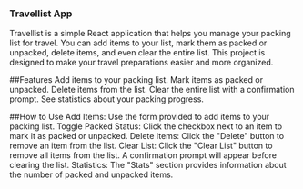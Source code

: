 ### Travellist App
Travellist is a simple React application that helps you manage your packing list for travel. You can add items to your list, mark them as packed or unpacked, delete items, and even clear the entire list. This project is designed to make your travel preparations easier and more organized.

##Features
Add items to your packing list.
Mark items as packed or unpacked.
Delete items from the list.
Clear the entire list with a confirmation prompt.
See statistics about your packing progress.

##How to Use
Add Items: Use the form provided to add items to your packing list.
Toggle Packed Status: Click the checkbox next to an item to mark it as packed or unpacked.
Delete Items: Click the "Delete" button to remove an item from the list.
Clear List: Click the "Clear List" button to remove all items from the list. A confirmation prompt will appear before clearing the list.
Statistics: The "Stats" section provides information about the number of packed and unpacked items.
